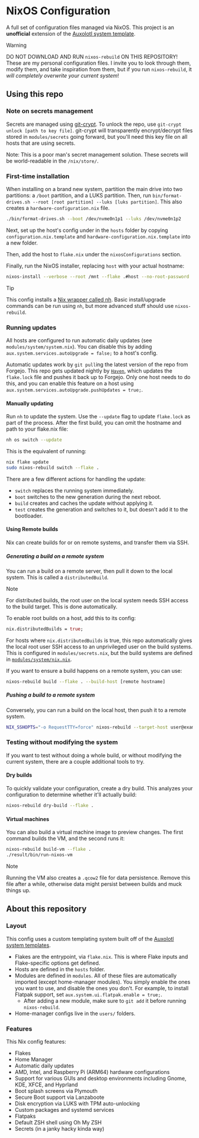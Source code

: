 # NixOS Configuration

A full set of configuration files managed via NixOS. This project is an **unofficial** extension of the [Auxolotl system template](https://git.auxolotl.org/auxolotl/templates).

> [!WARNING]
> DO NOT DOWNLOAD AND RUN `nixos-rebuild` ON THIS REPOSITORY! These are my personal configuration files. I invite you to look through them, modify them, and take inspiration from them, but if you run `nixos-rebuild`, it _will completely overwrite your current system_!

## Using this repo

### Note on secrets management

Secrets are managed using [git-crypt](https://github.com/AGWA/git-crypt). To unlock the repo, use `git-crypt unlock [path to key file]`. git-crypt will transparently encrypt/decrypt files stored in `modules/secrets` going forward, but you'll need this key file on all hosts that are using secrets.

Note: This is a poor man's secret management solution. These secrets will be world-readable in the `/nix/store/`.

### First-time installation

When installing on a brand new system, partition the main drive into two partitions: a `/boot` partition, and a LUKS partition. Then, run `bin/format-drives.sh --root [root partition] --luks [luks partition]`. This also creates a `hardware-configuration.nix` file.

```sh
./bin/format-drives.sh --boot /dev/nvme0n1p1 --luks /dev/nvme0n1p2 
```

Next, set up the host's config under in the `hosts` folder by copying `configuration.nix.template` and `hardware-configuration.nix.template` into a new folder.

Then, add the host to `flake.nix` under the `nixosConfigurations` section.

Finally, run the NixOS installer, replacing `host` with your actual hostname:

```sh
nixos-install --verbose --root /mnt --flake .#host --no-root-password
``` 

> [!TIP]
> This config installs a [Nix wrapper called nh](https://github.com/viperML/nh). Basic install/upgrade commands can be run using `nh`, but more advanced stuff should use `nixos-rebuild`.

### Running updates

All hosts are configured to run automatic daily updates (see `modules/system/system.nix`). You can disable this by adding `aux.system.services.autoUpgrade = false;` to a host's config.

Automatic updates work by `git pull`ing the latest version of the repo from Forgejo. This repo gets updated nightly by [`Haven`](./hosts/Haven), which updates the `flake.lock` file and pushes it back up to Forgejo. Only one host needs to do this, and you can enable this feature on a host using `aux.system.services.autoUpgrade.pushUpdates = true;`.

#### Manually updating

Run `nh` to update the system. Use the `--update` flag to update `flake.lock` as part of the process. After the first build, you can omit the hostname and path to your flake.nix file:

```sh
nh os switch --update
```

This is the equivalent of running:

```sh 
nix flake update
sudo nixos-rebuild switch --flake .
```

There are a few different actions for handling the update:

- `switch` replaces the running system immediately.
- `boot` switches to the new generation during the next reboot.
- `build` creates and caches the update without applying it.
- `test` creates the generation and switches to it, but doesn't add it to the bootloader.

#### Using Remote builds

Nix can create builds for or on remote systems, and transfer them via SSH.

##### Generating a build on a remote system

You can run a build on a remote server, then pull it down to the local system. This is called a `distributedBuild`.

> [!NOTE]
> For distributed builds, the root user on the local system needs SSH access to the build target. This is done automatically.

To enable root builds on a host, add this to its config:

```nix
nix.distributedBuilds = true;
```

For hosts where `nix.distributedBuilds` is true, this repo automatically gives the local root user SSH access to an unprivileged user on the build systems. This is configured in `modules/secrets.nix`, but the build systems are defined in [`modules/system/nix.nix`](https://code.8bitbuddhism.com/aires/nix-configuration/src/commit/433821ef0c46f08855a041c3aa97143a954564f5/modules/system/nix.nix#L57).

If you want to ensure a build happens on a remote system, you can use:

```sh
nixos-rebuild build --flake . --build-host [remote hostname]
```

##### Pushing a build to a remote system

Conversely, you can run a build on the local host, then push it to a remote system.

```sh
NIX_SSHOPTS="-o RequestTTY=force" nixos-rebuild --target-host user@example.com --use-remote-sudo switch
```

### Testing without modifying the system

If you want to test without doing a whole build, or without modifying the current system, there are a couple additional tools to try.

#### Dry builds

To quickly validate your configuration, create a dry build. This analyzes your configuration to determine whether it'll actually build:

```zsh
nixos-rebuild dry-build --flake .
```

#### Virtual machines

You can also build a virtual machine image to preview changes. The first command builds the VM, and the second runs it:

```zsh
nixos-rebuild build-vm --flake .
./result/bin/run-nixos-vm
```

> [!NOTE]
> Running the VM also creates a `.qcow2` file for data persistence. Remove this file after a while, otherwise data might persist between builds and muck things up.

## About this repository

### Layout

This config uses a custom templating system built off of the [Auxolotl system templates](https://git.auxolotl.org/auxolotl/templates).
- Flakes are the entrypoint, via `flake.nix`. This is where Flake inputs and Flake-specific options get defined.
- Hosts are defined in the `hosts` folder.
- Modules are defined in `modules`. All of these files are automatically imported (except home-manager modules). You simply enable the ones you want to use, and disable the ones you don't. For example, to install Flatpak support, set `aux.system.ui.flatpak.enable = true;`.
    - After adding a new module, make sure to `git add` it before running `nixos-rebuild`.
- Home-manager configs live in the `users/` folders.

### Features

This Nix config features:

- Flakes
- Home Manager
- Automatic daily updates
- AMD, Intel, and Raspberry Pi (ARM64) hardware configurations
- Support for various GUIs and desktop environments including Gnome, KDE, XFCE, and Hyprland
- Boot splash screens via Plymouth
- Secure Boot support via Lanzaboote
- Disk encryption via LUKS with TPM auto-unlocking
- Custom packages and systemd services
- Flatpaks
- Default ZSH shell using Oh My ZSH
- Secrets (in a janky hacky kinda way)
